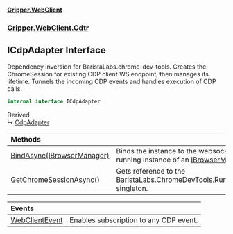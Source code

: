 #### [Gripper.WebClient](index 'index')
### [Gripper.WebClient.Cdtr](Gripper_WebClient_Cdtr 'Gripper.WebClient.Cdtr')
## ICdpAdapter Interface
Dependency inversion for BaristaLabs.chrome-dev-tools. Creates the ChromeSession for existing CDP client WS endpoint, then manages its lifetime. Tunnels the incoming CDP events and handles execution of CDP calls.   
```csharp
internal interface ICdpAdapter
```

Derived  
&#8627; [CdpAdapter](Gripper_WebClient_Cdtr_CdpAdapter 'Gripper.WebClient.Cdtr.CdpAdapter')  

| Methods | |
| :--- | :--- |
| [BindAsync(IBrowserManager)](Gripper_WebClient_Cdtr_ICdpAdapter_BindAsync(Gripper_WebClient_IBrowserManager) 'Gripper.WebClient.Cdtr.ICdpAdapter.BindAsync(Gripper.WebClient.IBrowserManager)') | Binds the instance to the websocket endpoint of a running instance of an [IBrowserManager](Gripper_WebClient_IBrowserManager 'Gripper.WebClient.IBrowserManager').<br/> |
| [GetChromeSessionAsync()](Gripper_WebClient_Cdtr_ICdpAdapter_GetChromeSessionAsync() 'Gripper.WebClient.Cdtr.ICdpAdapter.GetChromeSessionAsync()') | Gets reference to the [BaristaLabs.ChromeDevTools.Runtime.ChromeSession](https://docs.microsoft.com/en-us/dotnet/api/BaristaLabs.ChromeDevTools.Runtime.ChromeSession 'BaristaLabs.ChromeDevTools.Runtime.ChromeSession') singleton.<br/> |

| Events | |
| :--- | :--- |
| [WebClientEvent](Gripper_WebClient_Cdtr_ICdpAdapter_WebClientEvent 'Gripper.WebClient.Cdtr.ICdpAdapter.WebClientEvent') | Enables subscription to any CDP event.<br/> |
